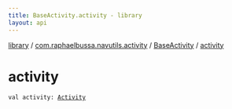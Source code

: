 ```yaml
---
title: BaseActivity.activity - library
layout: api
---
```


<div class='api-docs-breadcrumbs'><a href="../../index.html">library</a> / <a href="../index.html">com.raphaelbussa.navutils.activity</a> / <a href="index.html">BaseActivity</a> / <a href="./activity.html">activity</a></div>

# activity

<div class="signature"><code><span class="keyword">val </span><span class="identifier">activity</span><span class="symbol">: </span><a href="https://developer.android.com/reference/android/app/Activity.html"><span class="identifier">Activity</span></a></code></div>
